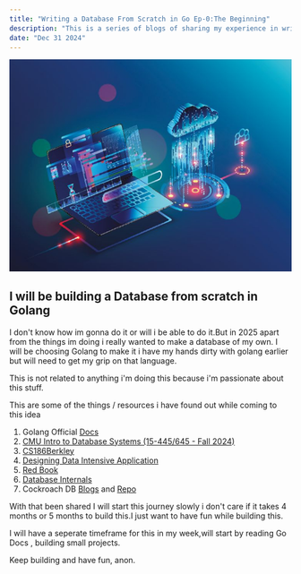 ```yaml
---
title: "Writing a Database From Scratch in Go Ep-0:The Beginning"
description: "This is a series of blogs of sharing my experience in writing a database from scratch in golang"
date: "Dec 31 2024"
---
```


![alt text](../images/database.png)

## I will be building a Database from scratch in Golang

I don't know how im gonna do it or will i be able to do it.But in 2025 apart from the things im doing i really wanted to make a database of my own. I will be choosing Golang to make it i have my hands dirty with golang earlier but will need to get my grip on that language. 

This is not related to anything i'm doing this because i'm passionate about this stuff.

This are some of the things / resources i have found out while coming to this idea 

1. Golang Official [Docs](https://go.dev/doc/)
2. [CMU Intro to Database Systems (15-445/645 - Fall 2024)](https://youtube.com/playlist?list=PLSE8ODhjZXjYDBpQnSymaectKjxCy6BYq&si=l_m7axoZJ6_WAtj-)
3. [CS186Berkley](https://www.youtube.com/@CS186Berkeley/playlists)
4. [Designing Data Intensive Application](https://dataintensive.net/)
5. [Red Book](http://www.redbook.io/)
6. [Database Internals](https://www.databass.dev/)
7. Cockroach DB [Blogs](https://www.cockroachlabs.com/blog/) and [Repo](https://github.com/cockroachdb/cockroach)

With that been shared I will start this journey slowly i don't care if it takes 4 months or 5 months to build this.I just want to have fun while building this.

I will have a seperate timeframe for this in my week,will start by reading Go Docs , building small projects. 

Keep building and have fun, anon.